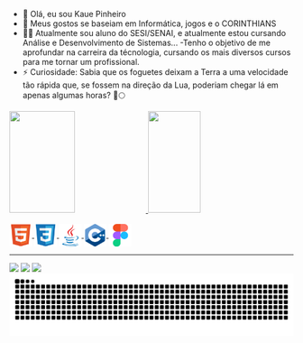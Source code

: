 
- 👋 Olá, eu sou Kaue Pinheiro
- 👀 Meus gostos se baseiam em Informática, jogos e o CORINTHIANS
- 👨‍🎓 Atualmente sou aluno do SESI/SENAI, e atualmente estou cursando Análise e Desenvolvimento de Sistemas...
-Tenho o objetivo de me aprofundar na carreira da técnologia, cursando os mais diversos cursos para me tornar um profissional.
- ⚡ Curiosidade: Sabia que os foguetes deixam a Terra a uma velocidade tão rápida que, se fossem na direção da Lua, poderiam chegar lá em apenas algumas horas? 🚀🌕

 <div> <a href="https://github.com/K4uePinheiro">
    <img height="180em"  width="48%" src="https://github-readme-stats.vercel.app./api?username=K4uePinheiro&show_icons=true&theme=dark&include_all_commit=true&count_private=true"/>
    <img height="180em"  width="43%" src="https://github-readme-stats.vercel.app./api/top-langs/?username=K4uePinheiro&layout=compact&langs_count=168&theme=dark"/>
</div>

<div style="display: inline_block"><br>
<img align="center" alt="kaue" height="40" wigth="40" src="https://raw.githubusercontent.com/devicons/devicon/master/icons/html5/html5-original.svg">
<img align="center" alt="kaue" height="40" wigth="50" src="https://raw.githubusercontent.com/devicons/devicon/master/icons/css3/css3-original.svg">
<img align="center" alt="kaue" height="40" wigth="40" src="https://raw.githubusercontent.com/devicons/devicon/master/icons/java/java-original.svg">
<img align="center" alt="kaue" height="40" wigth="40" src="https://raw.githubusercontent.com/devicons/devicon/master/icons/cplusplus/cplusplus-original.svg">
<img align="center" alt="kaue" height="40" wigth="40" src="https://raw.githubusercontent.com/devicons/devicon/master/icons/figma/figma-original.svg">
</div>
<hr>

<div>
  <a href="mailto:kaue.g.pinheiro@aluno.senai.br"><img src="https://img.shields.io/badge/Gmail-D14836?style=for-the-badge&logo=gmail&logoColor=white" target="_blank"></a>
  <a href="https://www.linkedin.com/in/kau%C3%AA-pinheiro-5717092ab/" target="_blank"><img src="https://img.shields.io/badge/LinkedIn-0077B5?style=for-the-badge&logo=linkedin&logoColor=white" target="-blank"></a>
  <a href="https://www.instagram.com/kauxlsp/" target="_blank"><img src="https://img.shields.io/badge/Instagram-E4405F?style=for-the-badge&logo=instagram&logoColor=white" target="_blank"></a>
</div>

<picture>
  <source media="(prefers-color-scheme: dark)" srcset="https://raw.githubusercontent.com/K4uepinheiro/K4uepinheiro/output/github-contribution-grid-snake-dark.svg">
  <source media="(prefers-color-scheme: light)" srcset="https://raw.githubusercontent.com/K4uepinheiro/K4uepinheiro/output/github-contribution-grid-snake.svg">
  <img alt="github contribution grid snake animation" src="https://raw.githubusercontent.com/K4uepinheiro/K4uepinheiro/output/github-contribution-grid-snake.svg">
</picture>




